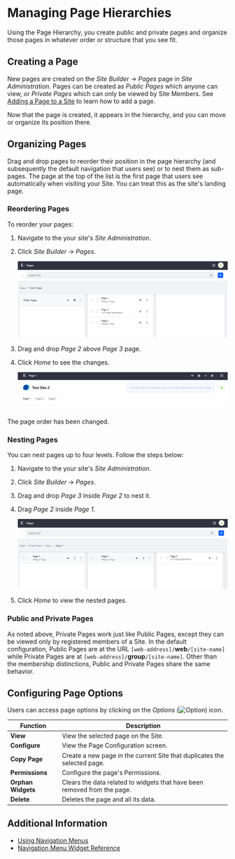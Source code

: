 # Managing Page Hierarchies

Using the Page Hierarchy, you create public and private pages and organize those pages in whatever order or structure that you see fit.

## Creating a Page

New pages are created on the _Site Builder_ &rarr; _Pages_ page in _Site Administration_. Pages can be created as _Public Pages_ which anyone can view, or _Private Pages_ which can only be viewed by Site Members. See [Adding a Page to a Site](../creating-pages/adding-pages/adding-a-page-to-a-site.md) to learn how to add a page.

Now that the page is created, it appears in the hierarchy, and you can move or organize its position there.

## Organizing Pages

Drag and drop pages to reorder their position in the page hierarchy (and subsequently the default navigation that users see) or to nest them as sub-pages. The page at the top of the list is the first page that users see automatically when visiting your Site. You can treat this as the site's landing page.

### Reordering Pages

To reorder your pages:

1. Navigate to the your site's _Site Administration_.
1. Click _Site Builder_ &rarr; _Pages_.

    ![The Site Builder is where you can manage your pages.](./managing-page-hierarchies/images/01.png)

1. Drag and drop _Page 2_ above _Page 3_ page.
1. Click _Home_ to see the changes.

    ![Page 2 is now before Page 3.](./managing-page-hierarchies/images/02.png)

The page order has been changed.

### Nesting Pages

You can nest pages up to four levels. Follow the steps below:

1. Navigate to the your site's _Site Administration_.
1. Click _Site Builder_ &rarr; _Pages_.
1. Drag and drop _Page 3_ inside _Page 2_ to nest it.
1. Drag _Page 2_ inside _Page 1_.

    ![Page 3 has been nested into page 2 which is nested in Page 1.](./managing-page-hierarchies/images/03.png)

1. Click _Home_ to view the nested pages.

### Public and Private Pages

As noted above, Private Pages work just like Public Pages, except they can be viewed only by registered members of a Site. In the default configuration, Public Pages are at the URL `[web-address]/`**web**`/[site-name]` while Private Pages are at `[web-address]/`**group**`/[site-name]`. Other than the membership distinctions, Public and Private Pages share the same behavior.

## Configuring Page Options

Users can access page options by clicking on the _Options_ (![Option](../../images/icon-options.png)) icon.

| Function | Description |
| --- | --- |
| **View** | View the selected page on the Site. |
| **Configure** | View the Page Configuration screen. |
| **Copy Page** | Create a new page in the current Site that duplicates the selected page. |
| **Permissions** | Configure the page's Permissions. |
| **Orphan Widgets** | Clears the data related to widgets that have been removed from the page. |
| **Delete** | Deletes the page and all its data. |

## Additional Information

* [Using Navigation Menus](./using-navigation-menus.md)
* [Navigation Menu Widget Reference](./navigation-menu-widget-reference.md)
